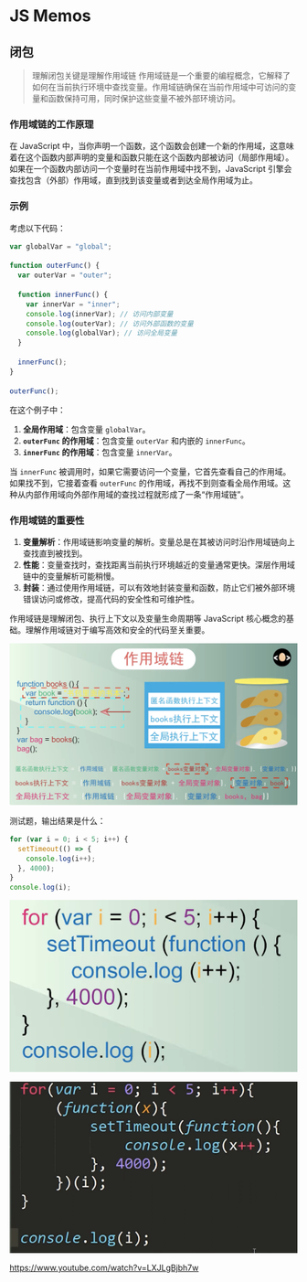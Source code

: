 # JS Memos

## 闭包

> 理解闭包关键是理解作用域链
> 作用域链是一个重要的编程概念，它解释了如何在当前执行环境中查找变量。作用域链确保在当前作用域中可访问的变量和函数保持可用，同时保护这些变量不被外部环境访问。

### 作用域链的工作原理

在 JavaScript 中，当你声明一个函数，这个函数会创建一个新的作用域，这意味着在这个函数内部声明的变量和函数只能在这个函数内部被访问（局部作用域）。如果在一个函数内部访问一个变量时在当前作用域中找不到，JavaScript 引擎会查找包含（外部）作用域，直到找到该变量或者到达全局作用域为止。

### 示例

考虑以下代码：

```javascript
var globalVar = "global";

function outerFunc() {
  var outerVar = "outer";

  function innerFunc() {
    var innerVar = "inner";
    console.log(innerVar); // 访问内部变量
    console.log(outerVar); // 访问外部函数的变量
    console.log(globalVar); // 访问全局变量
  }

  innerFunc();
}

outerFunc();
```

在这个例子中：

1. **全局作用域**：包含变量 `globalVar`。
2. **`outerFunc` 的作用域**：包含变量 `outerVar` 和内嵌的 `innerFunc`。
3. **`innerFunc` 的作用域**：包含变量 `innerVar`。

当 `innerFunc` 被调用时，如果它需要访问一个变量，它首先查看自己的作用域。如果找不到，它接着查看 `outerFunc` 的作用域，再找不到则查看全局作用域。这种从内部作用域向外部作用域的查找过程就形成了一条“作用域链”。

### 作用域链的重要性

1. **变量解析**：作用域链影响变量的解析。变量总是在其被访问时沿作用域链向上查找直到被找到。
2. **性能**：变量查找时，查找距离当前执行环境越近的变量通常更快。深层作用域链中的变量解析可能稍慢。
3. **封装**：通过使用作用域链，可以有效地封装变量和函数，防止它们被外部环境错误访问或修改，提高代码的安全性和可维护性。

作用域链是理解闭包、执行上下文以及变量生命周期等 JavaScript 核心概念的基础。理解作用域链对于编写高效和安全的代码至关重要。

![close](close.png)

测试题，输出结果是什么：

```js
for (var i = 0; i < 5; i++) {
  setTimeout(() => {
    console.log(i++);
  }, 4000);
}
console.log(i);
```

![alt text](close-ques.png)

![alt text](close-loop.png)

<https://www.youtube.com/watch?v=LXJLgBjbh7w>
